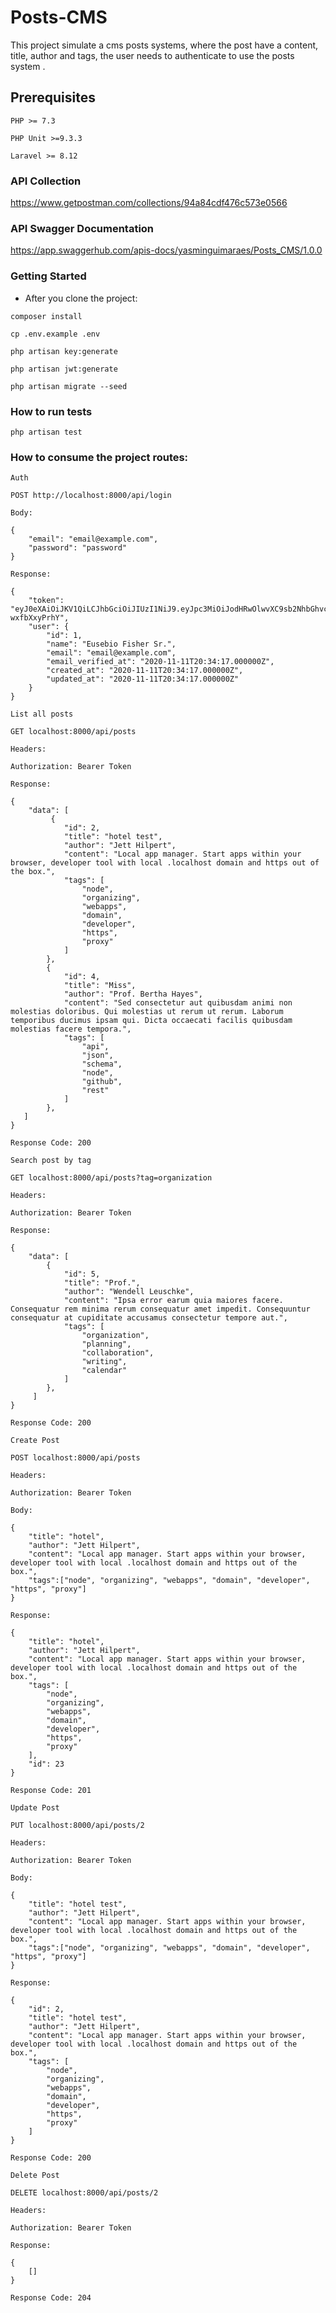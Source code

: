 # Posts-CMS

This project simulate a cms posts systems, where the post have a content, title, author and tags, the user needs to authenticate to use the posts system .

## Prerequisites

```
PHP >= 7.3
```

```
PHP Unit >=9.3.3
```

```
Laravel >= 8.12
```


### API Collection

https://www.getpostman.com/collections/94a84cdf476c573e0566

### API Swagger Documentation

https://app.swaggerhub.com/apis-docs/yasminguimaraes/Posts_CMS/1.0.0

### Getting Started

- After you clone the project: 

```
composer install
```

```
cp .env.example .env
```

```
php artisan key:generate
```

```
php artisan jwt:generate
```

```
php artisan migrate --seed
```

### How to run tests

```
php artisan test
```

### How to consume the project routes: 

```
Auth
```

```
POST http://localhost:8000/api/login
```

```
Body: 
```

```
{
    "email": "email@example.com",
    "password": "password"
}
```

```
Response: 
```

```
{
    "token": "eyJ0eXAiOiJKV1QiLCJhbGciOiJIUzI1NiJ9.eyJpc3MiOiJodHRwOlwvXC9sb2NhbGhvc3Q6ODAwMFwvYXBpXC9sb2dpbiIsImlhdCI6MTYwNTM0OTA2OSwiZXhwIjoxNjA1MzUyNjY5LCJuYmYiOjE2MDUzNDkwNjksImp0aSI6Im9rRmw5MjdsSEJqSDJhOEQiLCJzdWIiOjEsInBydiI6IjIzYmQ1Yzg5NDlmNjAwYWRiMzllNzAxYzQwMDg3MmRiN2E1OTc2ZjcifQ.fW_wZSbZZogCZMIWnMBpttassvGUMQV-wxfbXxyPrhY",
    "user": {
        "id": 1,
        "name": "Eusebio Fisher Sr.",
        "email": "email@example.com",
        "email_verified_at": "2020-11-11T20:34:17.000000Z",
        "created_at": "2020-11-11T20:34:17.000000Z",
        "updated_at": "2020-11-11T20:34:17.000000Z"
    }
}
```

```
List all posts
```

```
GET localhost:8000/api/posts
```

```
Headers:
```

```
Authorization: Bearer Token
```

```
Response:
```

```
{
    "data": [
         {
            "id": 2,
            "title": "hotel test",
            "author": "Jett Hilpert",
            "content": "Local app manager. Start apps within your browser, developer tool with local .localhost domain and https out of the box.",
            "tags": [
                "node",
                "organizing",
                "webapps",
                "domain",
                "developer",
                "https",
                "proxy"
            ]
        },
        {
            "id": 4,
            "title": "Miss",
            "author": "Prof. Bertha Hayes",
            "content": "Sed consectetur aut quibusdam animi non molestias doloribus. Qui molestias ut rerum ut rerum. Laborum temporibus ducimus ipsam qui. Dicta occaecati facilis quibusdam molestias facere tempora.",
            "tags": [
                "api",
                "json",
                "schema",
                "node",
                "github",
                "rest"
            ]
        },
   ]
}
```

```
Response Code: 200
```

```
Search post by tag
```

```
GET localhost:8000/api/posts?tag=organization
```

```
Headers:
```

```
Authorization: Bearer Token
```

```
Response:
```

```
{
    "data": [
        {
            "id": 5,
            "title": "Prof.",
            "author": "Wendell Leuschke",
            "content": "Ipsa error earum quia maiores facere. Consequatur rem minima rerum consequatur amet impedit. Consequuntur consequatur at cupiditate accusamus consectetur tempore aut.",
            "tags": [
                "organization",
                "planning",
                "collaboration",
                "writing",
                "calendar"
            ]
        },
     ]
}
```

```
Response Code: 200
```

```
Create Post
```

```
POST localhost:8000/api/posts
```

```
Headers:
```

```
Authorization: Bearer Token
```

```
Body:
```

```
{ 
    "title": "hotel",
    "author": "Jett Hilpert",
    "content": "Local app manager. Start apps within your browser, developer tool with local .localhost domain and https out of the box.",
    "tags":["node", "organizing", "webapps", "domain", "developer", "https", "proxy"]
}
```

```
Response:
```

```
{
    "title": "hotel",
    "author": "Jett Hilpert",
    "content": "Local app manager. Start apps within your browser, developer tool with local .localhost domain and https out of the box.",
    "tags": [
        "node",
        "organizing",
        "webapps",
        "domain",
        "developer",
        "https",
        "proxy"
    ],
    "id": 23
}
```

```
Response Code: 201
```

```
Update Post
```

```
PUT localhost:8000/api/posts/2
```

```
Headers:
```

```
Authorization: Bearer Token
```

```
Body:
```

```
{ 
    "title": "hotel test",
    "author": "Jett Hilpert",
    "content": "Local app manager. Start apps within your browser, developer tool with local .localhost domain and https out of the box.",
    "tags":["node", "organizing", "webapps", "domain", "developer", "https", "proxy"]
}
```

```
Response:
```

```
{
    "id": 2,
    "title": "hotel test",
    "author": "Jett Hilpert",
    "content": "Local app manager. Start apps within your browser, developer tool with local .localhost domain and https out of the box.",
    "tags": [
        "node",
        "organizing",
        "webapps",
        "domain",
        "developer",
        "https",
        "proxy"
    ]
}
```

```
Response Code: 200
```

```
Delete Post
```

```
DELETE localhost:8000/api/posts/2
```

```
Headers:
```

```
Authorization: Bearer Token
```

```
Response:
```

```
{
    []
}
```

```
Response Code: 204
```
